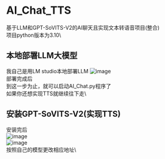 # AI_Chat_TTS
基于LLM和GPT-SoVITS-V2的AI聊天且实现文本转语音项目(整合)\
项目python版本为3.10\

## 本地部署LLM大模型
我自己是用LM studio本地部署LLM
![image](https://github.com/user-attachments/assets/ce4b71b8-1d24-44f1-95a7-d4096e683e6b)\
部署完成后\
到这一步为止，就可以启动AI_Chat.py程序了\
如果你还想实现TTS就继续往下走\

## 安装GPT-SoVITS-V2(实现TTS)
安装完后\
![image](https://github.com/user-attachments/assets/4ef43607-141c-472e-a2e3-f4e5cafa11a6)\
![image](https://github.com/user-attachments/assets/31f3da2d-f373-4d54-8f5f-6534f7a655b7)\
按照自己的模型更改相应地址\




